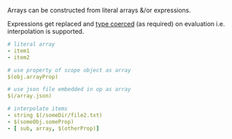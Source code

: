 Arrays can be constructed from literal arrays &/or expressions.

Expressions get replaced and [type coerced](../type-coercion.md) (as required) on evaluation i.e. interpolation is supported. 

```yaml
# literal array
- item1
- item2

# use property of scope object as array
$(obj.arrayProp)

# use json file embedded in op as array
$(/array.json) 

# interpolate items
- string $(/someDir/file2.txt)
- $(someObj.someProp)
- [ sub, array, $(otherProp)]
```